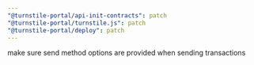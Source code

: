 ```yaml
---
"@turnstile-portal/api-init-contracts": patch
"@turnstile-portal/turnstile.js": patch
"@turnstile-portal/deploy": patch
---
```


make sure send method options are provided when sending transactions
